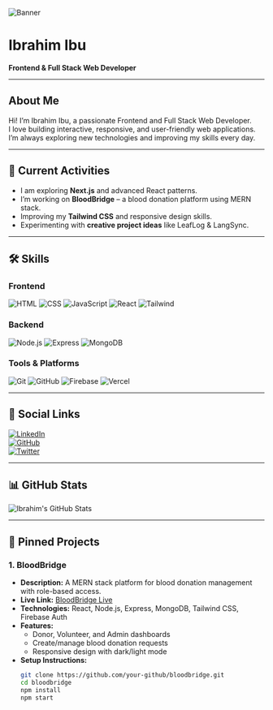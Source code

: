 <!-- Banner Image -->
![Banner](https://your-image-link-here.com/banner.jpg)

# Ibrahim Ibu
**Frontend & Full Stack Web Developer**

---

## About Me
Hi! I’m Ibrahim Ibu, a passionate Frontend and Full Stack Web Developer.  
I love building interactive, responsive, and user-friendly web applications.  
I’m always exploring new technologies and improving my skills every day.

---

## 🌱 Current Activities
- I am exploring **Next.js** and advanced React patterns.
- I’m working on **BloodBridge** – a blood donation platform using MERN stack.
- Improving my **Tailwind CSS** and responsive design skills.
- Experimenting with **creative project ideas** like LeafLog & LangSync.

---

## 🛠️ Skills

### Frontend
![HTML](https://img.shields.io/badge/HTML-E34F26?style=flat-square&logo=html5&logoColor=white)
![CSS](https://img.shields.io/badge/CSS-1572B6?style=flat-square&logo=css3&logoColor=white)
![JavaScript](https://img.shields.io/badge/JavaScript-F7DF1E?style=flat-square&logo=javascript&logoColor=black)
![React](https://img.shields.io/badge/React-61DAFB?style=flat-square&logo=react&logoColor=black)
![Tailwind](https://img.shields.io/badge/TailwindCSS-38B2AC?style=flat-square&logo=tailwind-css&logoColor=white)

### Backend
![Node.js](https://img.shields.io/badge/Node.js-339933?style=flat-square&logo=node.js&logoColor=white)
![Express](https://img.shields.io/badge/Express.js-000000?style=flat-square&logo=express&logoColor=white)
![MongoDB](https://img.shields.io/badge/MongoDB-47A248?style=flat-square&logo=mongodb&logoColor=white)

### Tools & Platforms
![Git](https://img.shields.io/badge/Git-F05032?style=flat-square&logo=git&logoColor=white)
![GitHub](https://img.shields.io/badge/GitHub-181717?style=flat-square&logo=github&logoColor=white)
![Firebase](https://img.shields.io/badge/Firebase-FFCA28?style=flat-square&logo=firebase&logoColor=black)
![Vercel](https://img.shields.io/badge/Vercel-000000?style=flat-square&logo=vercel&logoColor=white)

---

## 🔗 Social Links
[![LinkedIn](https://img.shields.io/badge/LinkedIn-0A66C2?style=flat-square&logo=linkedin&logoColor=white)](https://www.linkedin.com/in/your-linkedin/)  
[![GitHub](https://img.shields.io/badge/GitHub-181717?style=flat-square&logo=github&logoColor=white)](https://github.com/your-github)  
[![Twitter](https://img.shields.io/badge/Twitter-1DA1F2?style=flat-square&logo=twitter&logoColor=white)](https://twitter.com/your-twitter)

---

## 📊 GitHub Stats
![Ibrahim's GitHub Stats](https://github-readme-stats.vercel.app/api?username=your-github&show_icons=true&theme=radical)

---

## 📌 Pinned Projects

### 1. BloodBridge
- **Description:** A MERN stack platform for blood donation management with role-based access.  
- **Live Link:** [BloodBridge Live](#)  
- **Technologies:** React, Node.js, Express, MongoDB, Tailwind CSS, Firebase Auth  
- **Features:**
  - Donor, Volunteer, and Admin dashboards
  - Create/manage blood donation requests
  - Responsive design with dark/light mode
- **Setup Instructions:**
  ```bash
  git clone https://github.com/your-github/bloodbridge.git
  cd bloodbridge
  npm install
  npm start
